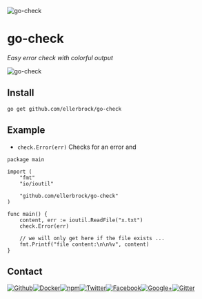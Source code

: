![go-check](https://github.frapsoft.com/top/go.png?v=001)

# go-check

_Easy error check with colorful output_

![go-check](https://github.frapsoft.com/top/go-check.png)

## Install

`go get github.com/ellerbrock/go-check`

## Example

- `check.Error(err)` Checks for an error and

```
package main

import (
	"fmt"
	"io/ioutil"

	"github.com/ellerbrock/go-check"
)

func main() {
	content, err := ioutil.ReadFile("x.txt")
	check.Error(err)
	
	// we will only get here if the file exists ...
	fmt.Printf("file content:\n\n%v", content)
}
```

##  Contact

[![Github](https://github.frapsoft.com/social/github.png)](https://github.com/ellerbrock/)[![Docker](https://github.frapsoft.com/social/docker.png)](https://hub.docker.com/u/ellerbrock/)[![npm](https://github.frapsoft.com/social/npm.png)](https://www.npmjs.com/~ellerbrock)[![Twitter](https://github.frapsoft.com/social/twitter.png)](https://twitter.com/frapsoft/)[![Facebook](https://github.frapsoft.com/social/facebook.png)](https://www.facebook.com/frapsoft/)[![Google+](https://github.frapsoft.com/social/google-plus.png)](https://plus.google.com/116540931335841862774)[![Gitter](https://github.frapsoft.com/social/gitter.png)](https://gitter.im/frapsoft/frapsoft/)